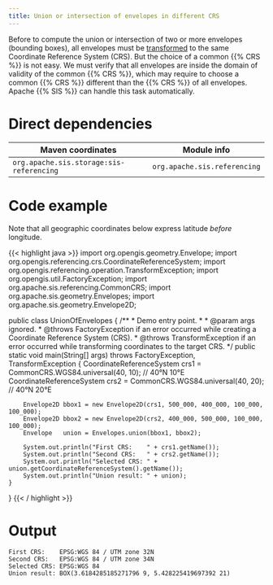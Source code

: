 ```yaml
---
title: Union or intersection of envelopes in different CRS
---
```


Before to compute the union or intersection of two or more envelopes (bounding boxes),
all envelopes must be [transformed](transform_envelopes.html) to the same Coordinate Reference System (CRS).
But the choice of a common {{% CRS %}} is not easy.
We must verify that all envelopes are inside the domain of validity of the common {{% CRS %}},
which may require to choose a common {{% CRS %}} different than the {{% CRS %}} of all envelopes.
Apache {{% SIS %}} can handle this task automatically.


# Direct dependencies

Maven coordinates                           | Module info
------------------------------------------- | ----------------------------
`org.apache.sis.storage:sis-referencing`    | `org.apache.sis.referencing`


# Code example

Note that all geographic coordinates below express latitude *before* longitude.

{{< highlight java >}}
import org.opengis.geometry.Envelope;
import org.opengis.referencing.crs.CoordinateReferenceSystem;
import org.opengis.referencing.operation.TransformException;
import org.opengis.util.FactoryException;
import org.apache.sis.referencing.CommonCRS;
import org.apache.sis.geometry.Envelopes;
import org.apache.sis.geometry.Envelope2D;

public class UnionOfEnvelopes {
    /**
     * Demo entry point.
     *
     * @param  args  ignored.
     * @throws FactoryException   if an error occurred while creating a Coordinate Reference System (CRS).
     * @throws TransformException if an error occurred while transforming coordinates to the target CRS.
     */
    public static void main(String[] args) throws FactoryException, TransformException {
        CoordinateReferenceSystem crs1 = CommonCRS.WGS84.universal(40, 10);     // 40°N 10°E
        CoordinateReferenceSystem crs2 = CommonCRS.WGS84.universal(40, 20);     // 40°N 20°E

        Envelope2D bbox1 = new Envelope2D(crs1, 500_000, 400_000, 100_000, 100_000);
        Envelope2D bbox2 = new Envelope2D(crs2, 400_000, 500_000, 100_000, 100_000);
        Envelope   union = Envelopes.union(bbox1, bbox2);

        System.out.println("First CRS:    " + crs1.getName());
        System.out.println("Second CRS:   " + crs2.getName());
        System.out.println("Selected CRS: " + union.getCoordinateReferenceSystem().getName());
        System.out.println("Union result: " + union);
    }
}
{{< / highlight >}}


# Output

```
First CRS:    EPSG:WGS 84 / UTM zone 32N
Second CRS:   EPSG:WGS 84 / UTM zone 34N
Selected CRS: EPSG:WGS 84
Union result: BOX(3.6184285185271796 9, 5.428225419697392 21)
```
